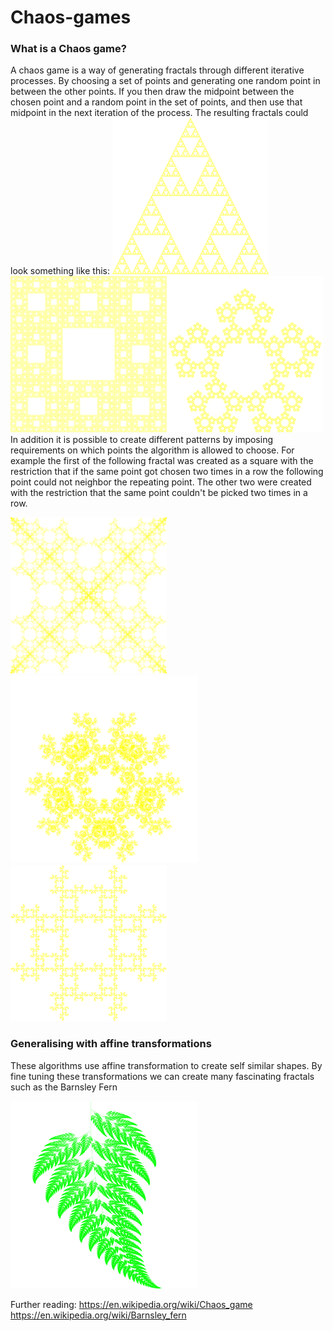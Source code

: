 # Chaos-games

### What is a Chaos game?

A chaos game is a way of generating fractals through different iterative processes. By choosing a set of points and generating one random point in between the other points. If you then draw the midpoint between the chosen point and a random point in the set of points, and then use that midpoint in the next iteration of the process. The resulting fractals could look something like this:
<img src="images/ChaosGameFractal_Triangle_2000x2000-50.png" width="250"><img src="images/ChaosGameFractal_Square+Midpoints_2000x2000-66.png" width="250"><img src="images/ChaosGameFractal_Pentagon_2000x2000-61.png" width="250">
In addition it is possible to create different patterns by imposing requirements on which points the algorithm is allowed to choose. For example the first of the following fractal was created as a square with the restriction that if the same point got chosen two times in a row the following point could not neighbor the repeating point. The other two were created with the restriction that the same point couldn't be picked two times in a row.

<img src="images/ChaosGameFractal_Square_TwoInRowNotNeighbor_2000x2000-50.png" width="250"><img src="images/ChaosGameFractal_Pentagon_NotLastCorner_2000x2000-50.png" width="300"><img src="images/ChaosGameFractal_Square_NotLastCorner_2000x2000-50.png" width="250">

### Generalising with affine transformations
These algorithms use affine transformation to create self similar shapes. By fine tuning these transformations we can create many fascinating fractals such as the Barnsley Fern 

<img src = "images/BarnsleyFern.png" width=300>

Further reading: 
https://en.wikipedia.org/wiki/Chaos_game
https://en.wikipedia.org/wiki/Barnsley_fern

